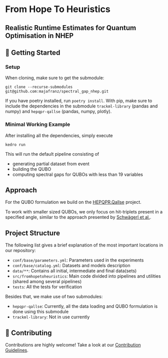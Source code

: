 # From Hope To Heuristics
## Realistic Runtime Estimates for Quantum Optimisation in NHEP

<!-- TODO: Project description -->

## :rocket: Getting Started

### Setup

When cloning, make sure to get the submodule:
```
git clone --recurse-submodules git@github.com:majafranz/spectral_gap_nhep.git
```

If you have poetry installed, run `poetry install`.
With pip, make sure to include the dependencies in the submodule `trackml-library` (pandas and numpy) and `hepqpr-qallse` (pandas, numpy, plotly).


<!-- To get the data, head over to the [Kaggle TrackML Particle Tracking Challenge](https://www.kaggle.com/c/trackml-particle-identification/data) and download e.g. the `train_sample.zip` file which is a reduced version of the overall dataset.
Extract the data into a `dataset` folder, such that the structure is as follows:
```bash
\data\01_raw\event*-hits.csv
\data\01_raw\event*-particles.csv
\data\01_raw\event*-truth.csv
```
Head over to the [TrackML Library Repo](https://github.com/stroblme/trackml-library) for more details. -->

### Minimal Working Example

After installing all the dependencies, simply execute
```
kedro run
```

This will run the default pipeline consisting of
- generating partial dataset from event
- building the QUBO
- computing spectral gaps for QUBOs with less than 19 variables
<!-- 
```
export PYTHONPATH=$PATHONPATH:src/
python main.py t
``` -->

## Approach

For the QUBO formulation we build on the [HEPQPR.Qallse](https://github.com/derlin/hepqpr-qallse) project.

<!-- TODO: add description -->

To work with smaller sized QUBOs, we only focus on hit-triplets present in a specified angle, similar to the approach presented by [Schwägerl et al.](https://arxiv.org/pdf/2303.13249).


## Project Structure

The following list gives a brief explanation of the most important locations in our repository:
- `conf/base/parameters.yml`: Parameters used in the experiments
- `conf/base/catalog.yml`: Datasets and models description
- `data/**`: Contains all initial, intermediate and final data(sets)
- `src/fromhopetoheuristics`: Main code divided into pipelines and utilities (shared among several pipelines)
- `tests`: All the tests for verification

Besides that, we make use of two submodules:
- `hepqpr-qallse`: Currently, all the data loading and QUBO formulation is done using this submodule
- `trackml-library`: Not in use currently

## 🚧 Contributing

Contributions are highly welcome! Take a look at our [Contribution Guidelines](https://github.com/cirKITers/qml-essentials/blob/main/CONTRIBUTING.md).